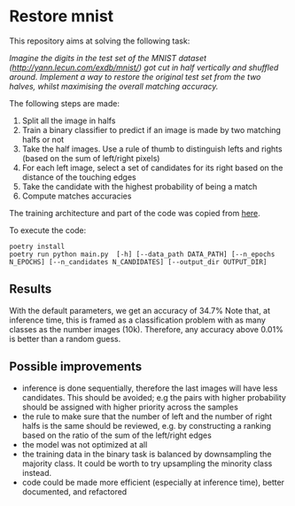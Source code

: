 # Restore mnist

This repository aims at solving the following task:

_Imagine the digits in the test set of the MNIST dataset
(http://yann.lecun.com/exdb/mnist/) got cut in half vertically and shuffled
around. Implement a way to restore the original test set from the two halves,
whilst maximising the overall matching accuracy._

The following steps are made:
1. Split all the image in halfs
2. Train a binary classifier to predict if an image is made by two matching halfs or not
3. Take the half images. Use a rule of thumb to distinguish lefts and rights (based on the sum of left/right pixels)
4. For each left image, select a set of candidates for its right based on the distance of the touching edges
5. Take the candidate with the highest probability of being a match
6. Compute matches accuracies

The training architecture and part of the code was copied from [here](https://machinelearningmastery.com/how-to-develop-a-convolutional-neural-network-from-scratch-for-mnist-handwritten-digit-classification/).

To execute the code: 
```
poetry install
poetry run python main.py  [-h] [--data_path DATA_PATH] [--n_epochs N_EPOCHS] [--n_candidates N_CANDIDATES] [--output_dir OUTPUT_DIR]
```

## Results

With the default parameters, we get an accuracy of 34.7%
Note that, at inference time, this is framed as a classification problem with as many classes as the number images (10k). 
Therefore, any accuracy above 0.01% is better than a random guess.

## Possible improvements

- inference is done sequentially, therefore the last images will have less candidates. This should be avoided; e.g the pairs with higher probability should be assigned with higher priority across the samples
- the rule to make sure that the number of left and the number of right halfs is the same should be reviewed, e.g. by constructing a ranking based on the ratio of the sum of the left/right edges
- the model was not optimized at all
- the training data in the binary task is balanced by downsampling the majority class. It could be worth to try upsampling the minority class instead.
- code could be made more efficient (especially at inference time), better documented, and refactored
